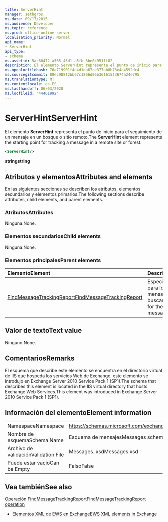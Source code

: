 ```yaml
---
title: ServerHint
manager: sethgros
ms.date: 09/17/2015
ms.audience: Developer
ms.topic: reference
ms.prod: office-online-server
localization_priority: Normal
api_name:
- ServerHint
api_type:
- schema
ms.assetid: 5ac60472-a565-43d1-a5fb-8be0c9511f82
description: El elemento ServerHint representa el punto de inicio para el seguimiento de un mensaje en un bosque o sitio remoto.
ms.openlocfilehash: 76a719901f4e4d1da67ce377ab8b73e4a4592dc4
ms.sourcegitcommit: 88ec988f2bb67c1866d06b361615f3674a24e795
ms.translationtype: MT
ms.contentlocale: es-ES
ms.lasthandoff: 06/03/2020
ms.locfileid: "44461992"
---
```

# <a name="serverhint"></a><span data-ttu-id="22ad9-103">ServerHint</span><span class="sxs-lookup"><span data-stu-id="22ad9-103">ServerHint</span></span>

<span data-ttu-id="22ad9-104">El elemento **ServerHint** representa el punto de inicio para el seguimiento de un mensaje en un bosque o sitio remoto.</span><span class="sxs-lookup"><span data-stu-id="22ad9-104">The **ServerHint** element represents the starting point for tracking a message in a remote site or forest.</span></span> 
  
```xml
<ServerHint/>
```

 <span data-ttu-id="22ad9-105">**string**</span><span class="sxs-lookup"><span data-stu-id="22ad9-105">**string**</span></span>
## <a name="attributes-and-elements"></a><span data-ttu-id="22ad9-106">Atributos y elementos</span><span class="sxs-lookup"><span data-stu-id="22ad9-106">Attributes and elements</span></span>

<span data-ttu-id="22ad9-107">En las siguientes secciones se describen los atributos, elementos secundarios y elementos primarios.</span><span class="sxs-lookup"><span data-stu-id="22ad9-107">The following sections describe attributes, child elements, and parent elements.</span></span>
  
### <a name="attributes"></a><span data-ttu-id="22ad9-108">Atributos</span><span class="sxs-lookup"><span data-stu-id="22ad9-108">Attributes</span></span>

<span data-ttu-id="22ad9-109">Ninguna.</span><span class="sxs-lookup"><span data-stu-id="22ad9-109">None.</span></span>
  
### <a name="child-elements"></a><span data-ttu-id="22ad9-110">Elementos secundarios</span><span class="sxs-lookup"><span data-stu-id="22ad9-110">Child elements</span></span>

<span data-ttu-id="22ad9-111">Ninguna.</span><span class="sxs-lookup"><span data-stu-id="22ad9-111">None.</span></span>
  
### <a name="parent-elements"></a><span data-ttu-id="22ad9-112">Elementos principales</span><span class="sxs-lookup"><span data-stu-id="22ad9-112">Parent elements</span></span>

|<span data-ttu-id="22ad9-113">**Elemento**</span><span class="sxs-lookup"><span data-stu-id="22ad9-113">**Element**</span></span>|<span data-ttu-id="22ad9-114">**Descripción**</span><span class="sxs-lookup"><span data-stu-id="22ad9-114">**Description**</span></span>|
|:-----|:-----|
|[<span data-ttu-id="22ad9-115">FindMessageTrackingReport</span><span class="sxs-lookup"><span data-stu-id="22ad9-115">FindMessageTrackingReport</span></span>](findmessagetrackingreport.md) <br/> |<span data-ttu-id="22ad9-116">Especifica los criterios para los tipos de mensajes que se van a buscar.</span><span class="sxs-lookup"><span data-stu-id="22ad9-116">Specifies criteria for the types of messages to find.</span></span>  <br/> |
   
## <a name="text-value"></a><span data-ttu-id="22ad9-117">Valor de texto</span><span class="sxs-lookup"><span data-stu-id="22ad9-117">Text value</span></span>

<span data-ttu-id="22ad9-118">Ninguno.</span><span class="sxs-lookup"><span data-stu-id="22ad9-118">None.</span></span>
  
## <a name="remarks"></a><span data-ttu-id="22ad9-119">Comentarios</span><span class="sxs-lookup"><span data-stu-id="22ad9-119">Remarks</span></span>

<span data-ttu-id="22ad9-120">El esquema que describe este elemento se encuentra en el directorio virtual de IIS que hospeda los servicios Web de Exchange. este elemento se introdujo en Exchange Server 2010 Service Pack 1 (SP1).</span><span class="sxs-lookup"><span data-stu-id="22ad9-120">The schema that describes this element is located in the IIS virtual directory that hosts Exchange Web Services.This element was introduced in Exchange Server 2010 Service Pack 1 (SP1).</span></span>
  
## <a name="element-information"></a><span data-ttu-id="22ad9-121">Información del elemento</span><span class="sxs-lookup"><span data-stu-id="22ad9-121">Element information</span></span>

|||
|:-----|:-----|
|<span data-ttu-id="22ad9-122">Namespace</span><span class="sxs-lookup"><span data-stu-id="22ad9-122">Namespace</span></span>  <br/> |https://schemas.microsoft.com/exchange/services/2006/messages  <br/> |
|<span data-ttu-id="22ad9-123">Nombre de esquema</span><span class="sxs-lookup"><span data-stu-id="22ad9-123">Schema Name</span></span>  <br/> |<span data-ttu-id="22ad9-124">Esquema de mensajes</span><span class="sxs-lookup"><span data-stu-id="22ad9-124">Messages schema</span></span>  <br/> |
|<span data-ttu-id="22ad9-125">Archivo de validación</span><span class="sxs-lookup"><span data-stu-id="22ad9-125">Validation File</span></span>  <br/> |<span data-ttu-id="22ad9-126">Messages. xsd</span><span class="sxs-lookup"><span data-stu-id="22ad9-126">Messages.xsd</span></span>  <br/> |
|<span data-ttu-id="22ad9-127">Puede estar vacío</span><span class="sxs-lookup"><span data-stu-id="22ad9-127">Can be Empty</span></span>  <br/> |<span data-ttu-id="22ad9-128">Falso</span><span class="sxs-lookup"><span data-stu-id="22ad9-128">False</span></span>  <br/> |
   
## <a name="see-also"></a><span data-ttu-id="22ad9-129">Vea también</span><span class="sxs-lookup"><span data-stu-id="22ad9-129">See also</span></span>



[<span data-ttu-id="22ad9-130">Operación FindMessageTrackingReport</span><span class="sxs-lookup"><span data-stu-id="22ad9-130">FindMessageTrackingReport operation</span></span>](findmessagetrackingreport-operation.md)


- [<span data-ttu-id="22ad9-131">Elementos XML de EWS en Exchange</span><span class="sxs-lookup"><span data-stu-id="22ad9-131">EWS XML elements in Exchange</span></span>](ews-xml-elements-in-exchange.md)

